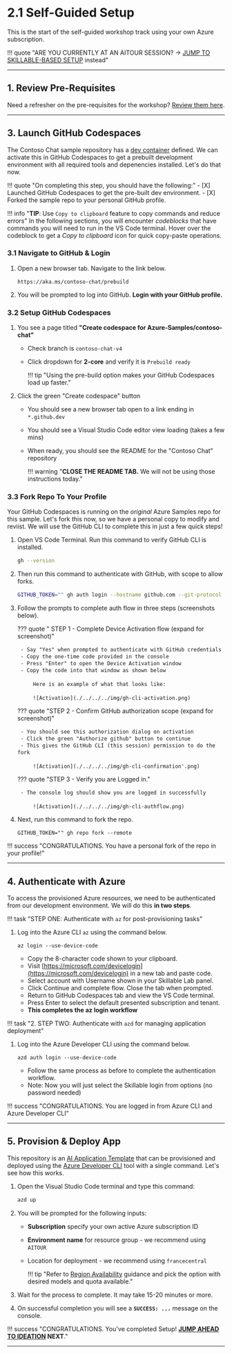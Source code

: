 # 2.1 Self-Guided Setup

This is the start of the self-guided workshop track using your own Azure subscription.

!!! quote "ARE YOU CURRENTLY AT AN AITOUR SESSION? → [JUMP TO SKILLABLE-BASED SETUP](./../2-Provisioning/02-Skillable.md) instead"  


---

## 1. Review Pre-Requisites

Need a refresher on the pre-requisites for the workshop? [Review them here](./../1-Pre-Requisites/index.md).

---

## 3. Launch GitHub Codespaces

The Contoso Chat sample repository has a [dev container](https://containers.dev) defined. We can activate this in GitHub Codespaces to get a prebuilt development environment with all required tools and depenencies installed. Let's do that now.

!!! quote "On completing this step, you should have the following:"
    - [X] Launched GitHub Codespaces to get the pre-built dev environment.
    - [X] Forked the sample repo to your personal GitHub profile.

!!! info "**TIP**: Use `Copy to clipboard` feature to copy commands and reduce errors"
    In the following sections, you will encounter _codeblocks_ that have commands you will need to run in the VS Code terminal. 
    Hover over the codeblock to get a _Copy to clipboard_ icon for quick copy-paste operations.

### 3.1 Navigate to GitHub & Login


1. Open a new browser tab. Navigate to the link below.


    ``` title=""
    https://aka.ms/contoso-chat/prebuild
    ```

1. You will be prompted to log into GitHub. **Login with your GitHub profile.**

### 3.2 Setup GitHub Codespaces

1. You see a page titled **"Create codespace for Azure-Samples/contoso-chat"**
    - Check branch is `contoso-chat-v4` 
    - Click dropdown for **2-core** and verify it is `Prebuild ready`

        !!! tip "Using the pre-build option makes your GitHub Codespaces load up faster."

1. Click the green "Create codespace" button
    - You should see a new browser tab open to a link ending in `*.github.dev`
    - You should see a Visual Studio Code editor view loading (takes a few mins)
    - When ready, you should see the README for the "Contoso Chat" repository
    
        !!! warning "**CLOSE THE README TAB.** We will not be using those instructions today."

### 3.3 Fork Repo To Your Profile

Your GitHub Codespaces is running on the _original_ Azure Samples repo for this sample. Let's fork this now, so we have a personal copy to modify and reviist. We will use the GitHub CLI to complete this in just a few quick steps!


1. Open VS Code Terminal. Run this command to verify GitHub CLI is installed.

    ```bash title=""
    gh --version
    ```
    
1. Then run this command to authenticate with GitHub, with scope to allow forks. 

    ```bash title=""
    GITHUB_TOKEN="" gh auth login --hostname github.com --git-protocol https --web --scopes workflow 
    ```

1. Follow the prompts to complete auth flow in three steps (screenshots below).

    ??? quote " STEP 1 - Complete Device Activation flow (expand for screenshot)"

        - Say "Yes" when prompted to authenticate with GitHub credentials
        - Copy the one-time code provided in the console
        - Press "Enter" to open the Device Activation window
        - Copy the code into that window as shown below

            Here is an example of what that looks like:

            ![Activation](./../../../img/gh-cli-activation.png)

    ??? quote "STEP 2 - Confirm GitHub authorization scope (expand for screenshot)"

        - You should see this authorization dialog on activation
        - Click the green "Authorize github" button to continue
        - This gives the GitHub CLI (this session) permission to do the fork

            ![Activation](./../../../img/gh-cli-confirmation'.png)

    ??? quote "STEP 3 - Verify you are Logged in."

        - The console log should show you are logged in successfully

            ![Activation](./../../../img/gh-cli-authflow.png)

1. Next, run this command to fork the repo. 

    ``` title=""
    GITHUB_TOKEN="" gh repo fork --remote
    ```

!!! success "CONGRATULATIONS. You have a personal fork of the repo in your profile!"

---

## 4. Authenticate with Azure

To access the provisioned Azure resources, we need to be authenticated from our development environment. We will do this **in two steps**.

!!! task "STEP ONE: Authenticate with `az` for post-provisioning tasks"

1. Log into the Azure CLI `az` using the command below. 

    ``` title=""
    az login --use-device-code
    ```

    - Copy the 8-character code shown to your clipboard.
    - Visit [https://microsoft.com/devicelogin](https://microsoft.com/devicelogin) in a new tab and paste code.
    - Select account with Username shown in your Skillable Lab panel. 
    - Click Continue and complete flow. Close the tab when prompted.
    - Return to GitHub Codespaces tab and view the VS Code terminal.
    - Press Enter to select the default presented subscription and tenant.
    - **This completes the az login workflow**


!!! task "2. STEP TWO: Authenticate with `azd` for managing application deployment"

1. Log into the Azure Developer CLI using the command below. 

    ``` title=""
    azd auth login --use-device-code
    ```

    - Follow the same process as before to complete the authentication workflow.
    - Note: Now you will just select the Skillable login from options (no password needed)


!!! success "CONGRATULATIONS. You are logged in from Azure CLI and Azure Developer CLI"

---

## 5. Provision & Deploy App

This repository is an [AI Application Template](https://aka.ms/ai-apps) that can be provisioned and deployed using the [Azure Developer CLI](https://aka.ms/azd) tool with a single command. Let's see how this works.

1. Open the Visual Studio Code terminal and type this command:

    ```bash title=""
    azd up
    ```

1. You will be prompted for the following inputs:

    - **Subscription**  specify your own active Azure subscription ID
    - **Environment name**  for resource group - we recommend using `AITOUR` 
    - Location for deployment - we recommend using `francecentral`

        !!! tip "Refer to [Region Availability](https://github.com/Azure-Samples/contoso-chat?tab=readme-ov-file#region-availability) guidance and pick the option with desired models and quota available."

1. Wait for the process to complete. It may take 15-20 minutes or more.
1. On successful completion you will see a **`SUCCESS: ...`** message on the console.

!!! success "CONGRATULATIONS. You've completed Setup! **[JUMP AHEAD TO IDEATION](./../../02-Ideate/index.md) NEXT**."




---